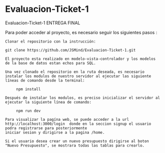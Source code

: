 # Evaluacion-Ticket-1



Evaluacion-Ticket-1 ENTREGA FINAL

Para poder acceder al proyecto, es necesario seguir los siguientes pasos :

    Clonar el repositorio con la instrucción:

    git clone https://github.com/JSMind/Evaluacion-Ticket-1.git
    
    El proyecto esta realizado en modelo-vista-controlador y los modelos de la base de datos estan echos para SQL.

    Una vez clonado el repositorio en la ruta deseada, es necesario instalar los modulos de nuestro servidor al ejecutar las siguiente líneas de comando desde la terminal:

         npm install

    Después de instalar los modulos, es preciso inicializar el servidor al ejecutar la siguiente línea de comando:

         npm run dev

    Para visualizar la pagína web, se puede acceder a la url http://localhost:3000/login  donde en la seccion signup el usuario podra registrarse para posteriormente
    iniciar sesion y dirigirse a la pagina /home.
    
    Si el usuario desea crear un nuevo presupuesto dirigirse al boton "Nuevo Presupuesto", se mostrara todas las tablas para crearlo.

    

